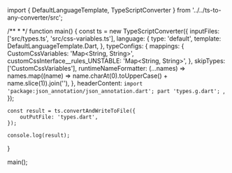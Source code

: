 import { DefaultLanguageTemplate, TypeScriptConverter } from '../../ts-to-any-converter/src';

/**
 *
 */
function main() {
    const ts = new TypeScriptConverter({
        inputFiles: ['src/types.ts', 'src/css-variables.ts'],
        language: {
            type: 'default',
            template: DefaultLanguageTemplate.Dart,
        },
        typeConfigs: {
            mappings: {
                CustomCssVariables: 'Map<String, String>',
                customCssInterface__rules_UNSTABLE: 'Map<String, String>',
            },
            skipTypes: ['CustomCssVariables'],
            runtimeNameFormatter: (...names) => names.map((name) => name.charAt(0).toUpperCase() + name.slice(1)).join(''),
        },
        headerContent: `import 'package:json_annotation/json_annotation.dart';
part 'types.g.dart';
`,
    });

    const result = ts.convertAndWriteToFile({
        outPutFile: 'types.dart',
    });

    console.log(result);
}

main();
